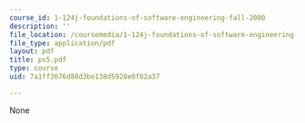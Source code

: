 ```yaml
---
course_id: 1-124j-foundations-of-software-engineering-fall-2000
description: ''
file_location: /coursemedia/1-124j-foundations-of-software-engineering-fall-2000/7a1ff3676d88d3be138d5928e0f82a37_ps5.pdf
file_type: application/pdf
layout: pdf
title: ps5.pdf
type: course
uid: 7a1ff3676d88d3be138d5928e0f82a37

---
```

None